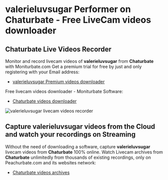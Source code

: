 # valerieluvsugar Performer on Chaturbate - Free LiveCam videos downloader

## Chaturbate Live Videos Recorder

Monitor and record livecam videos of **valerieluvsugar** from **Chaturbate** with Moniturbate.com
Get a premium trial for free by just and only registering with your Email address:
* [valerieluvsugar Premium videos downloader](https://moniturbate.com/request-demo-licence-key.html)

Free livecam videos downloader - Moniturbate Software:
* [Chaturbate videos downloader](https://moniturbate.com/moniturbate-download-software.html)

![valerieluvsugar livecam videos recorder](https://peachurnet.com/templates/moniturbate-software.png)


## Capture valerieluvsugar videos from the Cloud and watch your recordings on Streaming

Without the need of downloading a software, capture **valerieluvsugar** livecam videos from **Chaturbate** 100% online.
Watch Livecam archives from **Chaturbate** unlimitedly from thousands of existing recordings, only on Peachurbate.com and its websites network:
* [Chaturbate videos archives](https://peachurnet.com/)